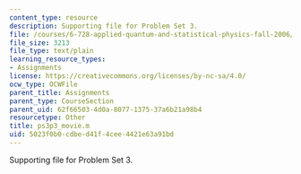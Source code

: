 ```yaml
---
content_type: resource
description: Supporting file for Problem Set 3.
file: /courses/6-728-applied-quantum-and-statistical-physics-fall-2006/5023f0b0cdbed41f4cee4421e63a91bd_ps3p3_movie.m
file_size: 3213
file_type: text/plain
learning_resource_types:
- Assignments
license: https://creativecommons.org/licenses/by-nc-sa/4.0/
ocw_type: OCWFile
parent_title: Assignments
parent_type: CourseSection
parent_uid: 62f66503-4d0a-8077-1375-37a6b21a98b4
resourcetype: Other
title: ps3p3_movie.m
uid: 5023f0b0-cdbe-d41f-4cee-4421e63a91bd
---
```

Supporting file for Problem Set 3.